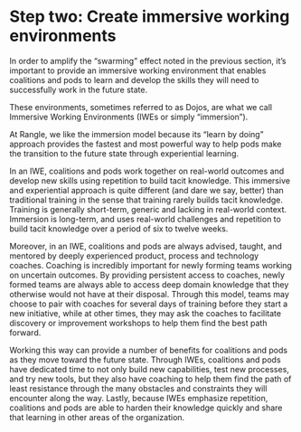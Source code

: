 # Step two: Create immersive working environments

In order to amplify the “swarming” effect noted in the previous section, it’s important to provide an immersive working environment that enables coalitions and pods to learn and develop the skills they will need to successfully work in the future state.

These environments, sometimes referred to as Dojos, are what we call Immersive Working Environments \(IWEs or simply “immersion”\).

At Rangle, we like the immersion model because its “learn by doing” approach provides the fastest and most powerful way to help pods make the transition to the future state through experiential learning.

In an IWE, coalitions and pods work together on real-world outcomes and develop new skills using repetition to build tacit knowledge. This immersive and experiential approach is quite different \(and dare we say, better\) than traditional training in the sense that training rarely builds tacit knowledge. Training is generally short-term, generic and lacking in real-world context. Immersion is long-term, and uses real-world challenges and repetition to build tacit knowledge over a period of six to twelve weeks.

Moreover, in an IWE, coalitions and pods are always advised, taught, and mentored by deeply experienced product, process and technology coaches. Coaching is incredibly important for newly forming teams working on uncertain outcomes. By providing persistent access to coaches, newly formed teams are always able to access deep domain knowledge that they otherwise would not have at their disposal. Through this model, teams may choose to pair with coaches for several days of training before they start a new initiative, while at other times, they may ask the coaches to facilitate discovery or improvement workshops to help them find the best path forward.

Working this way can provide a number of benefits for coalitions and pods as they move toward the future state. Through IWEs, coalitions and pods have dedicated time to not only build new capabilities, test new processes, and try new tools, but they also have coaching to help them find the path of least resistance through the many obstacles and constraints they will encounter along the way. Lastly, because IWEs emphasize repetition, coalitions and pods are able to harden their knowledge quickly and share that learning in other areas of the organization.


